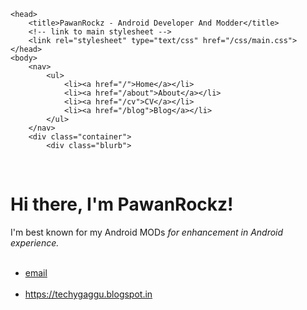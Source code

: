 
	<head>
		<title>PawanRockz - Android Developer And Modder</title>
		<!-- link to main stylesheet -->
		<link rel="stylesheet" type="text/css" href="/css/main.css">
	</head>
	<body>
		<nav>
    		<ul>
        		<li><a href="/">Home</a></li>
	        	<li><a href="/about">About</a></li>
        		<li><a href="/cv">CV</a></li>
        		<li><a href="/blog">Blog</a></li>
    		</ul>
		</nav>
		<div class="container">
    		<div class="blurb">
        		<h1>Hi there, I'm PawanRockz!</h1>
				<p>I'm best known for my Android MODs<em> for enhancement in Android experience.</em>  <a href="/about"></a></p>
    		</div><!-- /.blurb -->
		</div><!-- /.container -->
		<footer>
    		<ul>
        		<li><a href="mailto:pawanrockz2806@gmail.com">email</a></li>
        		<li><a href="https://techygaggu.blogspot.in">https://techygaggu.blogspot.in</a></li>
			</ul>
		</footer>
	</body>
</html>
